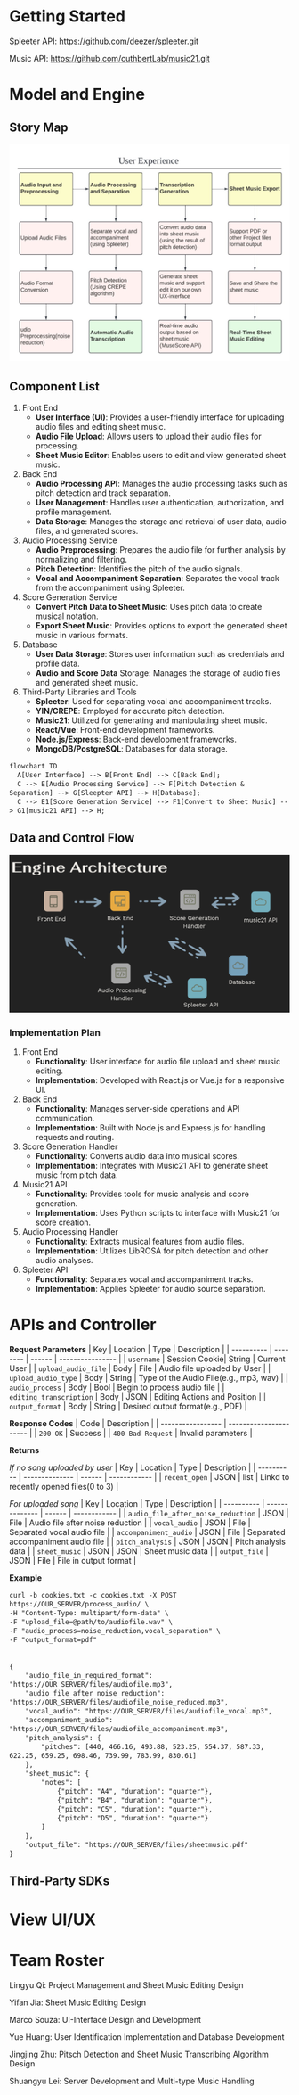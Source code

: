 # Getting Started
Spleeter API: https://github.com/deezer/spleeter.git

Music API: https://github.com/cuthbertLab/music21.git

# Model and Engine

## Story Map

![story map](./fig/story_map.jpg)

## Component List

1. Front End
   - **User Interface (UI)**: Provides a user-friendly interface for uploading audio files and editing sheet music.
   - **Audio File Upload**: Allows users to upload their audio files for processing.
   - **Sheet Music Editor**: Enables users to edit and view generated sheet music.
2. Back End
   - **Audio Processing API**: Manages the audio processing tasks such as pitch detection and track separation.
   - **User Management**: Handles user authentication, authorization, and profile management.
   - **Data Storage**: Manages the storage and retrieval of user data, audio files, and generated scores.
3. Audio Processing Service
   - **Audio Preprocessing**: Prepares the audio file for further analysis by normalizing and filtering.
   - **Pitch Detection**: Identifies the pitch of the audio signals.
   - **Vocal and Accompaniment Separation**: Separates the vocal track from the accompaniment using Spleeter.
4. Score Generation Service
   - **Convert Pitch Data to Sheet Music**: Uses pitch data to create musical notation.
   - **Export Sheet Music**: Provides options to export the generated sheet music in various formats.
5. Database
   - **User Data Storage**: Stores user information such as credentials and profile data.
   - **Audio and Score Data** Storage: Manages the storage of audio files and generated sheet music.
6. Third-Party Libraries and Tools
   - **Spleeter**: Used for separating vocal and accompaniment tracks.
   - **YIN/CREPE**: Employed for accurate pitch detection.
   - **Music21**: Utilized for generating and manipulating sheet music.
   - **React/Vue**: Front-end development frameworks.
   - **Node.js/Express**: Back-end development frameworks.
   - **MongoDB/PostgreSQL**: Databases for data storage.

```mermaid
flowchart TD
  A[User Interface] --> B[Front End] --> C[Back End];
  C --> E[Audio Processing Service] --> F[Pitch Detection & Separation] --> G[Sleepter API] --> H[Database];
  C --> E1[Score Generation Service] --> F1[Convert to Sheet Music] --> G1[music21 API] --> H;
```

## Data and Control Flow

![engine architecture](./fig/engine_arch.png)

### Implementation Plan

1. Front End
   - **Functionality**: User interface for audio file upload and sheet music editing.
   - **Implementation**: Developed with React.js or Vue.js for a responsive UI.
2. Back End
   - **Functionality**: Manages server-side operations and API communication.
   - **Implementation**: Built with Node.js and Express.js for handling requests and routing.
3. Score Generation Handler
   - **Functionality**: Converts audio data into musical scores.
   - **Implementation**: Integrates with Music21 API to generate sheet music from pitch data.
4. Music21 API
   - **Functionality**: Provides tools for music analysis and score generation.
   - **Implementation**: Uses Python scripts to interface with Music21 for score creation.
5. Audio Processing Handler
   - **Functionality**: Extracts musical features from audio files.
   - **Implementation**: Utilizes LibROSA for pitch detection and other audio analyses.
6. Spleeter API
   - **Functionality**: Separates vocal and accompaniment tracks.
   - **Implementation**: Applies Spleeter for audio source separation.


# APIs and Controller

**Request Parameters**
| Key        | Location | Type   | Description      |
| ---------- | -------- | ------ | ---------------- |
| `username` | Session Cookie| String | Current User |
| `upload_audio_file` | Body | File | Audio file uploaded by User |
| `upload_audio_type` | Body | String | Type of the Audio File(e.g., mp3, wav) |
| `audio_process` | Body | Bool | Begin to process audio file |
| `editing_transcription` | Body | JSON | Editing Actions and Position |
| `output_format` | Body | String | Desired output format(e.g., PDF) |

**Response Codes**
| Code              | Description            |
| ----------------- | ---------------------- |
| `200 OK`     | Success                |
| `400 Bad Request` | Invalid parameters     |

**Returns**

*If no song uploaded by user*
| Key        | Location       | Type   | Description  |
| ---------- | -------------- | ------ | ------------ |
| `recent_open` | JSON | list | Linkd to recently opened files(0 to 3) |

*For uploaded song*
| Key        | Location       | Type   | Description  |
| ---------- | -------------- | ------ | ------------ |
| `audio_file_after_noise_reduction` | JSON | File | Audio file after noise reduction |
| `vocal_audio` | JSON | File | Separated vocal audio file | 
| `accompaniment_audio` | JSON | File | Separated accompaniment audio file | 
| `pitch_analysis` | JSON | JSON | Pitch analysis data |
| `sheet_music` | JSON | JSON | Sheet music data |
| `output_file` | JSON | File | File in output format |

**Example**
~~~ 
curl -b cookies.txt -c cookies.txt -X POST https://OUR_SERVER/process_audio/ \
-H "Content-Type: multipart/form-data" \
-F "upload_file=@path/to/audiofile.wav" \
-F "audio_process=noise_reduction,vocal_separation" \
-F "output_format=pdf"


{
    "audio_file_in_required_format": "https://OUR_SERVER/files/audiofile.mp3",
    "audio_file_after_noise_reduction": "https://OUR_SERVER/files/audiofile_noise_reduced.mp3",
    "vocal_audio": "https://OUR_SERVER/files/audiofile_vocal.mp3",
    "accompaniment_audio": "https://OUR_SERVER/files/audiofile_accompaniment.mp3",
    "pitch_analysis": {
        "pitches": [440, 466.16, 493.88, 523.25, 554.37, 587.33, 622.25, 659.25, 698.46, 739.99, 783.99, 830.61]
    },
    "sheet_music": {
        "notes": [
            {"pitch": "A4", "duration": "quarter"},
            {"pitch": "B4", "duration": "quarter"},
            {"pitch": "C5", "duration": "quarter"},
            {"pitch": "D5", "duration": "quarter"}
        ]
    },
    "output_file": "https://OUR_SERVER/files/sheetmusic.pdf"
}

~~~

## Third-Party SDKs

# View UI/UX

# Team Roster
Lingyu Qi: Project Management and Sheet Music Editing Design

Yifan Jia: Sheet Music Editing Design

Marco Souza: UI-Interface Design and Development

Yue Huang: User Identification Implementation and Database Development

Jingjing Zhu: Pitsch Detection and Sheet Music Transcribing Algorithm Design

Shuangyu Lei: Server Development and Multi-type Music Handling
